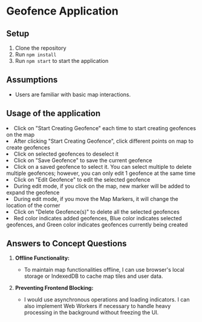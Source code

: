 # Geofence Application

## Setup

1. Clone the repository
2. Run `npm install`
3. Run `npm start` to start the application

## Assumptions

-   Users are familiar with basic map interactions.

## Usage of the application

<li>Click on "Start Creating Geofence" each time to start creating geofences on the map</li>
<li>After clicking "Start Creating Geofence", click different points on map to create geofences </li>
<li>Click on selected geofences to deselect it </li>
<li>Click on "Save Geofence" to save the current geofence</li>
<li>
    Click on a saved geofence to select it. You can select multiple to delete multiple geofences; however, you can only edit 1 geofence at
    the same time
</li>
<li>Click on "Edit Geofence" to edit the selected geofence</li>
<li>During edit mode, if you click on the map, new marker will be added to expand the geofence</li>
<li>During edit mode, if you move the Map Markers, it will change the location of the corner</li>
<li>Click on "Delete Geofence(s)" to delete all the selected geofences</li>
<li>
    <span style={{ color: "red" }}>Red</span> color indicates added geofences, <span style={{ color: "blue" }}>Blue</span> color indicates
    selected geofences, and <span style={{ color: "green" }}>Green</span> color indicates geofences currently being created
</li>

## Answers to Concept Questions

1. **Offline Functionality:**

    - To maintain map functionalities offline, I can use browser's local storage or IndexedDB to cache map tiles and user data.

2. **Preventing Frontend Blocking:**
    - I would use asynchronous operations and loading indicators. I can also implement Web Workers if necessary to handle heavy processing in the background without freezing the UI.
